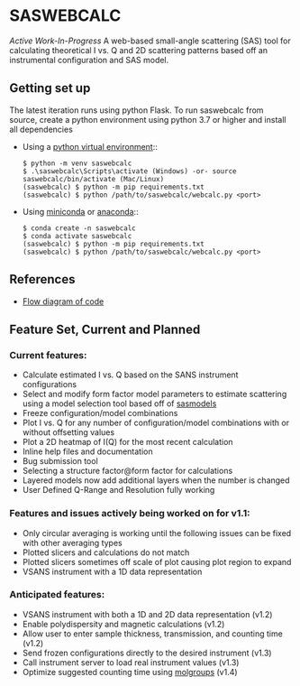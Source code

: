# SASWEBCALC

*Active Work-In-Progress*
A web-based small-angle scattering (SAS) tool for calculating theoretical I vs. Q and 2D scattering patterns based off an instrumental configuration and SAS model.

## Getting set up

The latest iteration runs using python Flask. To run saswebcalc from source, create a python environment using python 3.7 or higher and install all dependencies
 - Using a [python virtual environment](https://packaging.python.org/en/latest/guides/installing-using-pip-and-virtual-environments/)::

       $ python -m venv saswebcalc
       $ .\saswebcalc\Scripts\activate (Windows) -or- source saswebcalc/bin/activate (Mac/Linux)
       (saswebcalc) $ python -m pip requirements.txt
       (saswebcalc) $ python /path/to/saswebcalc/webcalc.py <port>
 
 - Using [miniconda](https://docs.conda.io/en/latest/miniconda.html)
or [anaconda](https://www.anaconda.com/)::
   
       $ conda create -n saswebcalc
       $ conda activate saswebcalc
       (saswebcalc) $ python -m pip requirements.txt
       (saswebcalc) $ python /path/to/saswebcalc/webcalc.py <port>

## References
- [Flow diagram of code](https://mm.tt/map/2428513537)

## Feature Set, Current and Planned

### Current features:
- Calculate estimated I vs. Q based on the SANS instrument configurations
- Select and modify form factor model parameters to estimate scattering using a model selection tool based off of [sasmodels](https://github.com/SasView/sasmodels)
- Freeze configuration/model combinations
- Plot I vs. Q for any number of configuration/model combinations with or without offsetting values
- Plot a 2D heatmap of I(Q) for the most recent calculation
- Inline help files and documentation
- Bug submission tool
- Selecting a structure factor@form factor for calculations
- Layered models now add additional layers when the number is changed
- User Defined Q-Range and Resolution fully working

### Features and issues actively being worked on for v1.1:
- Only circular averaging is working until the following issues can be fixed with other averaging types
 - Plotted slicers and calculations do not match
 - Plotted slicers sometimes off scale of plot causing plot region to expand
- VSANS instrument with a 1D data representation

### Anticipated features:
- VSANS instrument with both a 1D and 2D data representation (v1.2)
- Enable polydispersity and magnetic calculations (v1.2)
- Allow user to enter sample thickness, transmission, and counting time (v1.2)
- Send frozen configurations directly to the desired instrument (v1.3)
- Call instrument server to load real instrument values (v1.3)
- Optimize suggested counting time using [molgroups](https://github.com/criosx/molgroups) (v1.4)
